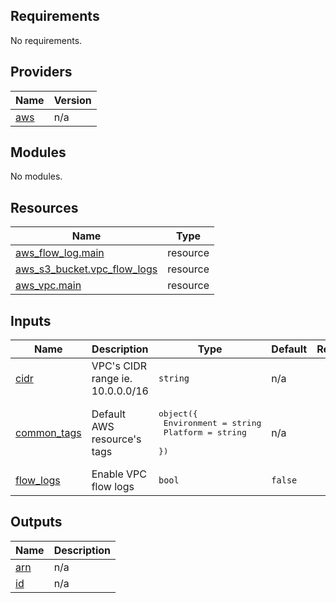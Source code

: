 <!-- BEGIN_TF_DOCS -->
## Requirements

No requirements.

## Providers

| Name | Version |
|------|---------|
| <a name="provider_aws"></a> [aws](#provider\_aws) | n/a |

## Modules

No modules.

## Resources

| Name | Type |
|------|------|
| [aws_flow_log.main](https://registry.terraform.io/providers/hashicorp/aws/latest/docs/resources/flow_log) | resource |
| [aws_s3_bucket.vpc_flow_logs](https://registry.terraform.io/providers/hashicorp/aws/latest/docs/resources/s3_bucket) | resource |
| [aws_vpc.main](https://registry.terraform.io/providers/hashicorp/aws/latest/docs/resources/vpc) | resource |

## Inputs

| Name | Description | Type | Default | Required |
|------|-------------|------|---------|:--------:|
| <a name="input_cidr"></a> [cidr](#input\_cidr) | VPC's CIDR range ie. 10.0.0.0/16 | `string` | n/a | yes |
| <a name="input_common_tags"></a> [common\_tags](#input\_common\_tags) | Default AWS resource's tags | <pre>object({<br>    Environment = string<br>    Platform     = string<br>  })</pre> | n/a | yes |
| <a name="input_flow_logs"></a> [flow\_logs](#input\_flow\_logs) | Enable VPC flow logs | `bool` | `false` | no |

## Outputs

| Name | Description |
|------|-------------|
| <a name="output_arn"></a> [arn](#output\_arn) | n/a |
| <a name="output_id"></a> [id](#output\_id) | n/a |
<!-- END_TF_DOCS -->